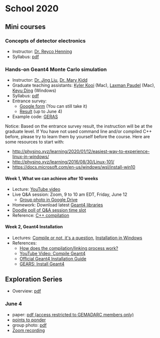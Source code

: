 # School 2020

## Mini courses

### Concepts of detector electronics

- Instructor: [Dr. Reyco Henning](https://physics.unc.edu/people/henning-reyco/)
- Syllabus: [pdf](https://drive.google.com/uc?id=1uJn-FfTwSogvqS7U1EsVxYNSzNiWf0e4)

### Hands-on Geant4 Monte Carlo simulation

- Instructor: [Dr. Jing Liu](https://www.usd.edu/faculty-and-staff/Jing-Liu), [Dr. Mary Kidd](https://www.tntech.edu/directory/cas/physics/mary-kidd.php)
- Graduate teaching assistants: [Kyler Kooi](mailto:kyler.kooi@coyotes.usd.edu) (Mac), [Laxman Paudel](mailto:Laxman.Paudel@coyotes.usd.edu) (Mac), [Keyu Ding](mailto:keyu.ding@coyotes.usd.edu) (Windows)
- Syllabus: [pdf](https://drive.google.com/uc?id=1cjcMI-b14TmEeRYa-9AbSPLFyEQrMJPl)
- Entrance survey:
  - [Google form](https://forms.gle/N8nxcX6RSWPgkuEU9) (You can still take it)
  - [Result](https://drive.google.com/uc?id=12cPfzcersbh01G5jJ3N7QkBCRIwqBEXA) (up to June 4)
- Example code: [GERAS](http://physino.xyz/gears)

Notice: Based on the entrance survey result, the instruction will be at the graduate level. If You have not used command line and/or compiled C++ before, please try to learn them by yourself before the course. Here are some resources to start with:

- <http://physino.xyz/learning/2020/01/12/easiest-way-to-experience-linux-in-windows/>
- <http://physino.xyz/learning/2016/08/30/Linux-101/>
- <https://docs.microsoft.com/en-us/windows/wsl/install-win10>

#### Week 1, What we can achieve after 10 weeks

- Lecture: [YouTube video](https://youtu.be/bk7eTGXq_K8)
- Live Q&A session: Zoom, 9 to 10 am EDT, Friday, June 12
  - [Group photo in Google Drive](https://drive.google.com/uc?id=1ndZ2N32nSh_qZibBe109oZ6KsH0D6t2f)
- Homework: Download latest [Geant4 libraries](https://geant4.web.cern.ch/support/download)
- [Doodle poll of Q&A session time slot](https://doodle.com/poll/7ncry7uyar8wzmrg)
- Reference: [C++ compilation](http://www.cplusplus.com/doc/tutorial/introduction/)

#### Week 2, Geant4 Installation

- Lectures: [Compile or not, it's a question](https://youtu.be/sg97nr8Kg-A), [Installation in Windows](https://youtu.be/8pyf0qV9qGk)
- References:
  - [How does the compilation/linking process work?](https://stackoverflow.com/questions/6264249/how-does-the-compilation-linking-process-work)
  - [YouTube Video: Compile Geant4](https://www.youtube.com/watch?v=RphShQC3mtw&t=10s)
  - [Official Geant4 Installation Guide](http://geant4-userdoc.web.cern.ch/geant4-userdoc/UsersGuides/InstallationGuide/html/index.html)
  - [GEARS: Install Geant4](http://physino.xyz/gears/install/#install-geant4)

## Exploration Series

- Overview: [pdf](https://drive.google.com/uc?id=1GweH-ZcilGQiPIrHUoUx-BsFVf6vNArS)

### June 4
- paper: [pdf (access restricted to GEMADARC members only)](https://drive.google.com/uc?id=11Q8BuMS3_Ew9xEv6o4wHdiajegY-hH9q)
- [points to ponder](https://drive.google.com/uc?id=1z3ZVRYLOMBlVekrTUmoysUVphdf6iwih)
- group photo: [pdf](https://drive.google.com/uc?id=1P32xstwtbB-BiAZTgoickpIAIDifGtys)
- [Zoom recording](https://usd.zoom.us/rec/share/3udEEPbUqVlIRc_87EHfRbEPAqr-eaa82yQW-KVZn8z6Hh3omlHn8-9crxct3lo?startTime=1591274999000)
